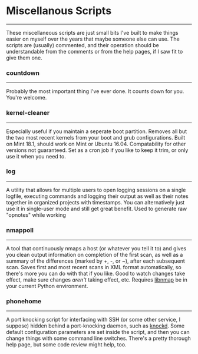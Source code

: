 # Miscellanous Scripts
---
These miscellaneous scripts are just small bits I've built to make things easier on myself over the years that maybe someone else can use. The scripts are (usually) commented, and their operation should be understandable from the comments or from the help pages, if I saw fit to give them one.

### countdown
---
Probably the most important thing I've ever done. It counts down for you. You're welcome.

### kernel-cleaner
---
Especially useful if you maintain a seperate boot partition. Removes all but the two most recent kernels from your boot and grub configurations. Built on Mint 18.1, should work on Mint or Ubuntu 16.04. Compatability for other versions not guaranteed. Set as a cron job if you like to keep it trim, or only use it when you need to.

### log
---
A utility that allows for multiple users to open logging sessions on a single logfile, executing commands and logging their output as well as their notes together in organized projects with timestamps. You can alternatively just use it in single-user mode and still get great benefit. Used to generate raw "opnotes" while working

### nmappoll
---
A tool that continuously nmaps a host (or whatever you tell it to) and gives you clean output information on completion of the first scan, as well as a summary of the differences (marked by +, -, or ~), after each subsequent scan. Saves first and most recent scans in XML format automatically, so there's more you can do with that if you like. Good to watch changes take effect, make sure changes _aren't_ taking effect, etc. Requires [libnmap](http://libnmap.readthedocs.io/en/latest) be in your current Python environment.

### phonehome
---
A port knocking script for interfacing with SSH (or some other service, I suppose) hidden behind a port-knocking daemon, such as [knockd](https://github.com/jvinet/knock). Some default configuration parameters are set inside the script, and then you can change things with some command line switches. There's a pretty thorough help page, but some code review might help, too.
